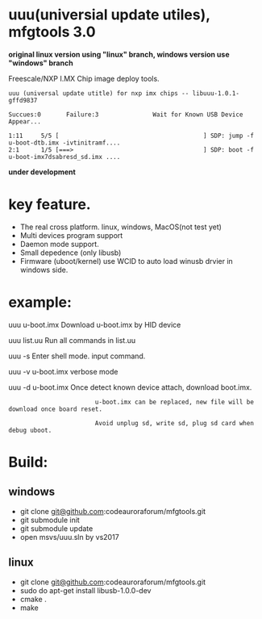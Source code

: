 # uuu(universial update utiles), mfgtools 3.0 

**original linux version using "linux" branch, windows version use "windows" branch**

Freescale/NXP I.MX Chip image deploy tools.

    uuu (universal update utitle) for nxp imx chips -- libuuu-1.0.1-gffd9837

    Succues:0       Failure:3               Wait for Known USB Device Appear...

    1:11     5/5 [                                        ] SDP: jump -f u-boot-dtb.imx -ivtinitramf....
    2:1      1/5 [===>                                    ] SDP: boot -f u-boot-imx7dsabresd_sd.imx ....


**under development**

# key feature. 
 - The real cross platform. linux, windows, MacOS(not test yet)
 - Multi devices program support
 - Daemon mode support.
 - Small depedence (only libusb)
 - Firmware (uboot/kernel) use WCID to auto load winusb drvier in windows side.

# example:
  uuu u-boot.imx            Download u-boot.imx by HID device
  
  uuu list.uu               Run all commands in list.uu
  
  uuu -s                    Enter shell mode. input command. 

  uuu -v u-boot.imx         verbose mode
 
  uuu -d u-boot.imx         Once detect known device attach, download boot.imx. 
                            
                            u-boot.imx can be replaced, new file will be download once board reset.
                            
                            Avoid unplug sd, write sd, plug sd card when debug uboot.

# Build:

## windows
- git clone git@github.com:codeauroraforum/mfgtools.git
- git submodule init
- git submodule update
- open msvs/uuu.sln by vs2017

## linux
- git clone git@github.com:codeauroraforum/mfgtools.git
- sudo do apt-get install libusb-1.0.0-dev
- cmake .
- make
